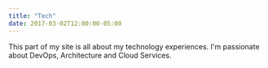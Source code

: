 ```yaml
---
title: "Tech"
date: 2017-03-02T12:00:00-05:00
---
```

This part of my site is all about my technology experiences. I'm passionate about DevOps, Architecture and Cloud Services.
